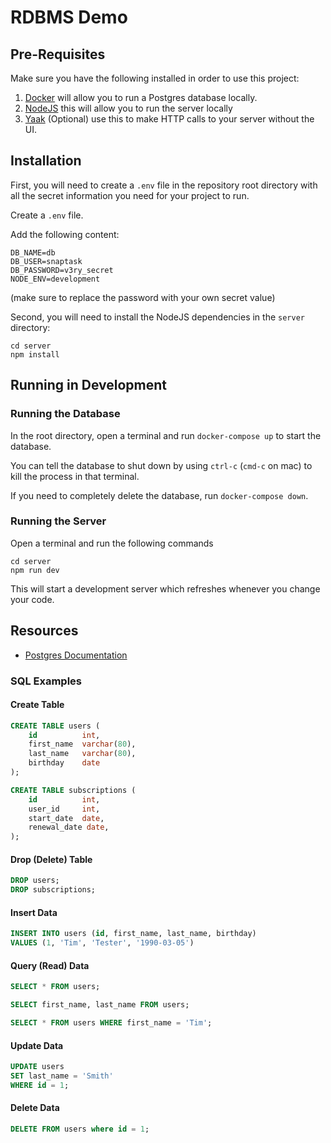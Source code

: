 # RDBMS Demo

## Pre-Requisites

Make sure you have the following installed in order to use this project:

1. [Docker](https://www.docker.com/products/docker-desktop/) will allow you to run a Postgres database locally.
2. [NodeJS](https://nodejs.org/en) this will allow you to run the server locally
3. [Yaak](https://yaak.app/) (Optional) use this to make HTTP calls to your server without the UI.

## Installation

First, you will need to create a `.env` file in the repository root directory with all the secret information you need for your project to run.

Create a `.env` file.

Add the following content:

```env
DB_NAME=db
DB_USER=snaptask
DB_PASSWORD=v3ry_secret
NODE_ENV=development
```

(make sure to replace the password with your own secret value)

Second, you will need to install the NodeJS dependencies in the `server` directory:

```shell
cd server
npm install
```

## Running in Development

### Running the Database

In the root directory, open a terminal and run `docker-compose up` to start the database.

You can tell the database to shut down by using `ctrl-c` (`cmd-c` on mac) to kill the process in that terminal.

If you need to completely delete the database, run `docker-compose down`.

### Running the Server

Open a terminal and run the following commands

```shell
cd server
npm run dev
```

This will start a development server which refreshes whenever you change your code.

## Resources

- [Postgres Documentation](https://www.postgresql.org/docs/current/tutorial-delete.html)

### SQL Examples

#### Create Table

```sql
CREATE TABLE users (
    id          int,
    first_name  varchar(80),
    last_name   varchar(80),
    birthday    date
);

CREATE TABLE subscriptions (
    id          int,
    user_id     int,
    start_date  date,
    renewal_date date,
);
```

#### Drop (Delete) Table

```sql
DROP users;
DROP subscriptions;
```

#### Insert Data

```sql
INSERT INTO users (id, first_name, last_name, birthday)
VALUES (1, 'Tim', 'Tester', '1990-03-05')
```

#### Query (Read) Data

```sql
SELECT * FROM users;

SELECT first_name, last_name FROM users;

SELECT * FROM users WHERE first_name = 'Tim';
```

#### Update Data

```sql
UPDATE users
SET last_name = 'Smith'
WHERE id = 1;
```

#### Delete Data

```sql
DELETE FROM users where id = 1;
```
